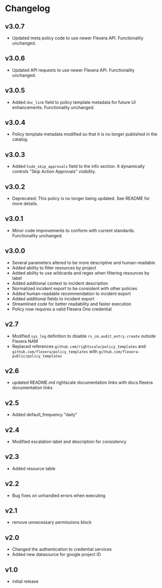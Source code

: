 # Changelog

## v3.0.7

- Updated meta policy code to use newer Flexera API. Functionality unchanged.

## v3.0.6

- Updated API requests to use newer Flexera API. Functionality unchanged.

## v3.0.5

- Added `doc_link` field to policy template metadata for future UI enhancements. Functionality unchanged.

## v3.0.4

- Policy template metadata modified so that it is no longer published in the catalog.

## v3.0.3

- Added `hide_skip_approvals` field to the info section. It dynamically controls "Skip Action Approvals" visibility.

## v3.0.2

- Deprecated: This policy is no longer being updated. See README for more details.

## v3.0.1

- Minor code improvements to conform with current standards. Functionality unchanged.

## v3.0.0

- Several parameters altered to be more descriptive and human-readable
- Added ability to filter resources by project
- Added ability to use wildcards and regex when filtering resources by label
- Added additional context to incident description
- Normalized incident export to be consistent with other policies
- Added human-readable recommendation to incident export
- Added additional fields to incident export
- Streamlined code for better readability and faster execution
- Policy now requires a valid Flexera One credential

## v2.7

- Modified `sys_log` definition to disable `rs_cm.audit_entry.create` outside Flexera NAM
- Replaced references `github.com/rightscale/policy_templates` and `github.com/flexera/policy_templates` with `github.com/flexera-public/policy_templates`

## v2.6

- updated README.md rightscale documentation links with docs.flexera documentation links

## v2.5

- Added default_frequency "daily"

## v2.4

- Modified escalation label and description for consistency

## v2.3

- Added resource table

## v2.2

- Bug fixes on unhandled errors when executing

## v2.1

- remove unnecessary permissions block

## v2.0

- Changed the authentication to credential services
- Added new datasource for google project ID

## v1.0

- initial release
